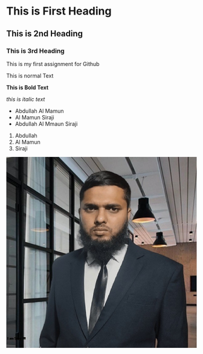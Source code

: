 <html>
<h1> This is First Heading </h1>
<h2> This is 2nd Heading </h2>
<h3> This is 3rd Heading </h3>
 <body> 
  <p> This is my first assignment for Github </p>
 </body>
</html>
This is normal Text

**This is Bold Text**

_this is italic text_
- Abdullah Al Mamun
- Al Mamun Siraji
- Abdullah Al Mmaun Siraji

1. Abdullah 
2. Al Mamun
3. Siraji
 
 ![Abdullah Al Mamun Siraji](images/AbdullahAlMamunSiraji.jpg)

